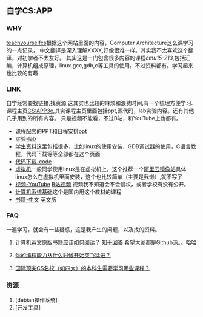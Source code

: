 ## 自学CS:APP

### WHY
[teachyourselfcs](https://teachyourselfcs.com/)根据这个网站里面的内容，Computer Architecture这么课学习的一点记录，
中文翻译是深入理解XXXX,好像很难一样。其实我不太喜欢这个翻译，对初学者不太友好。
其实这是一门包含很多内容的课程*cmu15-213*,包括汇编，计算机组成原理，linux,gcc,gdb,c等工具的使用。不过资料都有。学习起来也比较的有趣

### LINK
自学经常要找链接,找资源,这其实也比较的麻烦和浪费时间,有一个梳理方便学习.
课程主页[CS:APP3e](http://csapp.cs.cmu.edu/),其实课程主页里面包括ppt,源代码，lab实验内容。还有其他几乎用到的所有内容。
只是视频不能看，不过B站，和YouTube上也都有。
+ 课程配套的PPT和日程安排[ppt](http://www.cs.cmu.edu/~213/schedule.html)
+ [实验-lab](http://csapp.cs.cmu.edu/3e/labs.html)
+ [学生资料](http://csapp.cs.cmu.edu/3e/students.html)这里包括很多，比如linux的使用安装，GDB调试器的使用，C语言教程，代码下载等等全部都在这个页面
+ [代码下载-code](http://csapp.cs.cmu.edu/3e/code.html)
+ [虚拟机](https://www.virtualbox.org/wiki/Downloads)一般同学使用linux是在虚拟机上，这个推荐一个[阿里云镜像站](https://developer.aliyun.com/mirror/)具体linux怎么在虚拟机里面安装，这个也比较简单（主要是我懒）,就不写了
+ [视频-YouTube](https://www.youtube.com/watch?v=4CpHpFu_KYM&list=PL4YtNpAhVHFJVlaD203_8JkUOUT8RYUhY) [B站视频](https://www.bilibili.com/video/av31289365?p=2) 视频我不知道会不会侵权，或者学校有没有公开。
+ [计算机系统基础](https://www.coursera.org/learn/jisuanji-xitong/?courseSlug=jisuanji-xitong&showOnboardingModal=check)这个是国内用这个教材的课程
+ [书籍-中文](https://book.douban.com/subject/26912767/)  [英文版](https://book.douban.com/subject/26344642/)


### FAQ
一遍学习，就会有一些疑惑，这是我产生的问题，以及找的资料。
1. 计算机英文原版书籍应该如何阅读？
[知乎回答](https://www.zhihu.com/question/28350452/answer/40503609) 希望大家都是Github派。。哈哈
2. [你的编程能力从什么时候开始突飞猛进？](https://www.zhihu.com/question/356351510/answer/1148885728)

3. [国际顶尖CS名校（如四大）的本科生需要学习哪些课程？](https://www.zhihu.com/question/39232347/answer/80645789)

### 资源
1. [debian操作系统]
2. [开发工具]